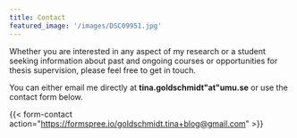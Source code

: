 ```yaml
---
title: Contact
featured_image: '/images/DSC09951.jpg'
---
```


Whether you are interested in any aspect of my research or a student seeking information about past and ongoing courses or opportunities for thesis supervision, please feel free to get in touch. 

You can either email me directly at **tina.goldschmidt"at"umu.se** or use the contact form below. 

{{< form-contact action="https://formspree.io/goldschmidt.tina+blog@gmail.com"  >}}




